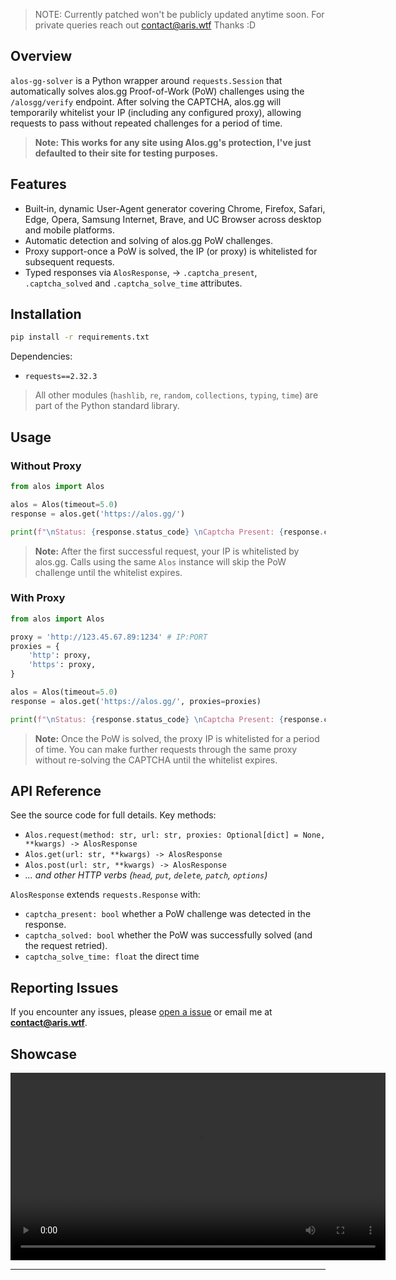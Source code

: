 > NOTE: Currently patched won't be publicly updated anytime soon. For private queries reach out contact@aris.wtf Thanks :D
## Overview

`alos-gg-solver` is a Python wrapper around `requests.Session` that automatically solves alos.gg Proof-of-Work (PoW) challenges using the `/alosgg/verify` endpoint. After solving the CAPTCHA, alos.gg will temporarily whitelist your IP (including any configured proxy), allowing requests to pass without repeated challenges for a period of time.

> **Note: This works for any site using Alos.gg's protection, I've just defaulted to their site for testing purposes.**

## Features

* Built‑in, dynamic User-Agent generator covering Chrome, Firefox, Safari, Edge, Opera, Samsung Internet, Brave, and UC Browser across desktop and mobile platforms.
* Automatic detection and solving of alos.gg PoW challenges.
* Proxy support-once a PoW is solved, the IP (or proxy) is whitelisted for subsequent requests.
* Typed responses via `AlosResponse`, -> `.captcha_present`, `.captcha_solved` and `.captcha_solve_time` attributes.

## Installation

```bash
pip install -r requirements.txt
```

Dependencies:

* `requests==2.32.3`

> All other modules (`hashlib`, `re`, `random`, `collections`, `typing`, `time`) are part of the Python standard library.

## Usage

### Without Proxy

```python
from alos import Alos

alos = Alos(timeout=5.0)
response = alos.get('https://alos.gg/')

print(f"\nStatus: {response.status_code} \nCaptcha Present: {response.captcha_present} \nSolved: {response.captcha_solved} \nSolve Time: {response.captcha_solve_time / 1e6:.3f} milliseconds \nHTML...: {response.text[:255]}")
```

> **Note:** After the first successful request, your IP is whitelisted by alos.gg. Calls using the same `Alos` instance will skip the PoW challenge until the whitelist expires.

### With Proxy

```python
from alos import Alos

proxy = 'http://123.45.67.89:1234' # IP:PORT
proxies = {
    'http': proxy,
    'https': proxy,
}

alos = Alos(timeout=5.0)
response = alos.get('https://alos.gg/', proxies=proxies)

print(f"\nStatus: {response.status_code} \nCaptcha Present: {response.captcha_present} \nSolved: {response.captcha_solved} \nSolve Time: {response.captcha_solve_time / 1e6:.3f} milliseconds \nHTML...: {response.text[:255]}")
```

> **Note:** Once the PoW is solved, the proxy IP is whitelisted for a period of time. You can make further requests through the same proxy without re-solving the CAPTCHA until the whitelist expires.

## API Reference

See the source code for full details. Key methods:

* `Alos.request(method: str, url: str, proxies: Optional[dict] = None, **kwargs) -> AlosResponse`
* `Alos.get(url: str, **kwargs) -> AlosResponse`
* `Alos.post(url: str, **kwargs) -> AlosResponse`
* *... and other HTTP verbs (`head`, `put`, `delete`, `patch`, `options`)*

`AlosResponse` extends `requests.Response` with:

* `captcha_present: bool` whether a PoW challenge was detected in the response.
* `captcha_solved: bool` whether the PoW was successfully solved (and the request retried).
* `captcha_solve_time: float` the direct time 

## Reporting Issues

If you encounter any issues, please [open a issue](https://github.com/ImInTheICU/alos-gg-solver/issues) or email me at **[contact@aris.wtf](mailto:contact@aris.wtf)**.

## Showcase
<div align="center">
  <video
    src="https://github.com/user-attachments/assets/d37634fd-c968-4e1b-a4d1-76854183579f"
    controls
    width="600"
  >
    Your browser does not support the video tag.
  </video>
</div>

---
